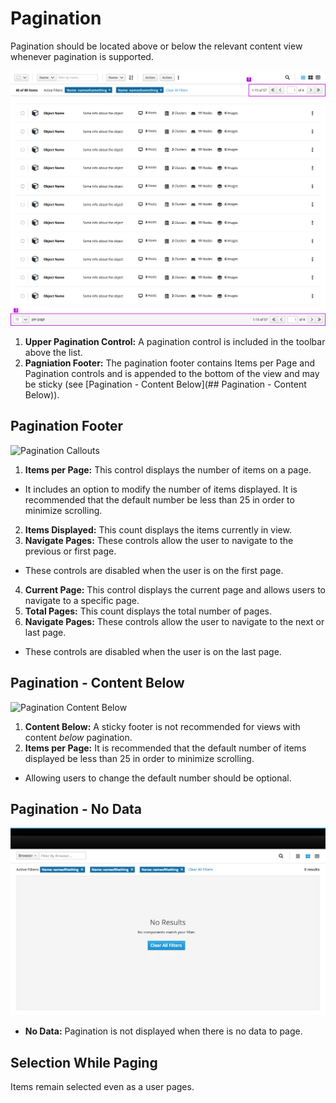 # Pagination

Pagination should be located above or below the relevant content view whenever pagination is supported.

![Pagination Callouts](img/pagination_callouts_2.png)

1. **Upper Pagination Control:** A pagination control is included in the toolbar above the list.
2. **Pagniation Footer:** The pagination footer contains Items per Page and Pagination controls and is appended to the bottom of the view and may be sticky (see [Pagination - Content Below](## Pagination - Content Below)).

## Pagination Footer

![Pagination Callouts](img/pagination_callouts.png)

1. **Items per Page:** This control displays the number of items on a page.
  * It includes an option to modify the number of items displayed. It is recommended that the default number be less than 25 in order to minimize scrolling.
2. **Items Displayed:** This count displays the items currently in view.
3. **Navigate Pages:** These controls allow the user to navigate to the previous or first page.
  * These controls are disabled when the user is on the first page.
4. **Current Page:** This control displays the current page and allows users to navigate to a specific page.
5. **Total Pages:** This count displays the total number of pages.
6. **Navigate Pages:** These controls allow the user to navigate to the next or last page.
  * These controls are disabled when the user is on the last page.





## Pagination - Content Below
![Pagination Content Below](img/pagination_content_below.png)

1. **Content Below:** A sticky footer is not recommended for views with content *below* pagination.
2. **Items per Page:** It is recommended that the default number of items displayed be less than 25 in order to minimize scrolling.
  * Allowing users to change the default number should be optional.

## Pagination - No Data
![Pagination Select 7](img/pagination_no_data.png)

* **No Data:** Pagination is not displayed when there is no data to page.

## Selection While Paging
 Items remain selected even as a user pages.
